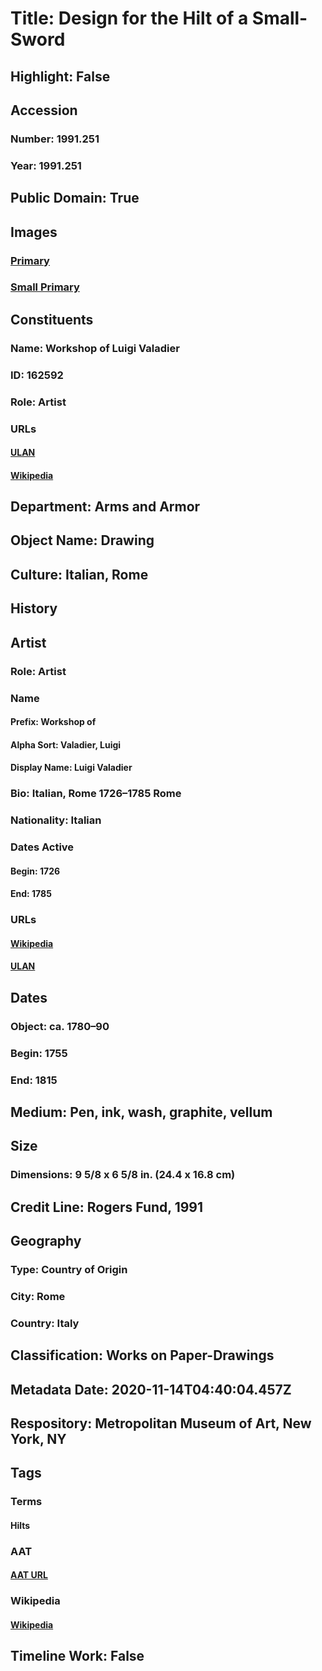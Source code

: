 # Title: Design for the Hilt of a Small-Sword
## Highlight: False
## Accession
### Number: 1991.251
### Year: 1991.251
## Public Domain: True
## Images
### [Primary](https://images.metmuseum.org/CRDImages/aa/original/LC-1991_251-002.jpg)
### [Small Primary](https://images.metmuseum.org/CRDImages/aa/web-large/LC-1991_251-002.jpg)
## Constituents
### Name: Workshop of Luigi Valadier
### ID: 162592
### Role: Artist
### URLs
#### [ULAN](http://vocab.getty.edu/page/ulan/500028184)
#### [Wikipedia](https://www.wikidata.org/wiki/Q3840231)
## Department: Arms and Armor
## Object Name: Drawing
## Culture: Italian, Rome
## History
## Artist
### Role: Artist
### Name
#### Prefix: Workshop of
#### Alpha Sort: Valadier, Luigi
#### Display Name: Luigi Valadier
### Bio: Italian, Rome 1726–1785 Rome
### Nationality: Italian
### Dates Active
#### Begin: 1726
#### End: 1785
### URLs
#### [Wikipedia](https://www.wikidata.org/wiki/Q3840231)
#### [ULAN](http://vocab.getty.edu/page/ulan/500028184)
## Dates
### Object: ca. 1780–90
### Begin: 1755
### End: 1815
## Medium: Pen, ink, wash, graphite, vellum
## Size
### Dimensions: 9 5/8 x 6 5/8 in. (24.4 x 16.8 cm)
## Credit Line: Rogers Fund, 1991
## Geography
### Type: Country of Origin
### City: Rome
### Country: Italy
## Classification: Works on Paper-Drawings
## Metadata Date: 2020-11-14T04:40:04.457Z
## Respository: Metropolitan Museum of Art, New York, NY
## Tags
### Terms
#### Hilts
### AAT
#### [AAT URL](http://vocab.getty.edu/page/aat/300037119)
### Wikipedia
#### [Wikipedia]()
## Timeline Work: False